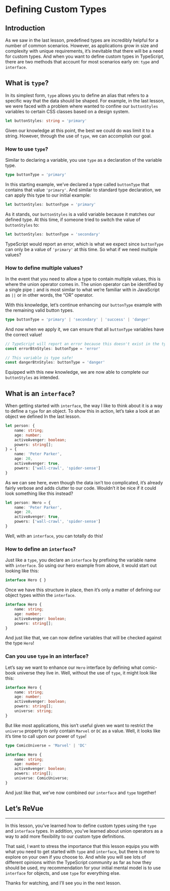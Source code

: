 # Defining Custom Types

## Introduction

As we saw in the last lesson, predefined types are incredibly helpful for a number of common scenarios. However, as applications grow in size and complexity with unique requirements, it’s inevitable that there will be a need for custom types. And when you want to define custom types in TypeScript, there are two methods that account for most scenarios early on: `type` and `interface`.

## What is `type`?

In its simplest form, `type` allows you to define an alias that refers to a specific way that the data should be shaped. For example, in the last lesson, we were faced with a problem where wanted to confine our `buttonStyles` variables to certain CSS classes based on a design system.

```typescript
let buttonStyles: string = 'primary'
```

Given our knowledge at this point, the best we could do was limit it to a string. However, through the use of `type`, we can accomplish our goal.

### How to use `type`?

Similar to declaring a variable, you use `type` as a declaration of the variable type.

```typescript
type buttonType = 'primary'
```

In this starting example, we’ve declared a type called `buttonType` that contains that value `'primary'`. And similar to standard type declaration, we can apply this type to our initial example:

```typescript
let buttonStyles: buttonType = 'primary'
```

As it stands, our `buttonStyles` is a valid variable because it matches our defined type. At this time, if someone tried to switch the value of `buttonStyles` to:

```typescript
let buttonStyles: buttonType = 'secondary'
```

TypeScript would report an error, which is what we expect since `buttonType` can only be a value of `'primary'` at this time. So what if we need multiple values?

### How to define multiple values?

In the event that you need to allow a type to contain multiple values, this is where the union operator comes in. The union operator can be identified by a single pipe `|` and is most similar to what we’re familiar with in JavaScript as `||` or in other words, the “OR” operator.

With this knowledge, let’s continue enhancing our `buttonType` example with the remaining valid button types.

```typescript
type buttonType = 'primary' | 'secondary' | 'success' | 'danger'
```

And now when we apply it, we can ensure that all `buttonType` variables have the correct value!

```typescript
// TypeScript will report an error because this doesn't exist in the type!
const errorBtnStyles: buttonType = 'error'

// This variable is type safe!
const dangerBtnStyles: buttonType = 'danger'
```

Equipped with this new knowledge, we are now able to complete our `buttonStyles` as intended.

## What is an `interface`?

When getting started with `interface`, the way I like to think about it is a way to define a `type` for an object. To show this in action, let’s take a look at an object we defined In the last lesson.

```typescript
let person: {
	name: string;
	age: number;
	activeAvenger: boolean;
	powers: string[];
} = {
	name: 'Peter Parker',
	age: 20,
	activeAvenger: true,
	powers: ['wall-crawl', 'spider-sense']
}
```

As we can see here, even though the data isn’t too complicated, it’s already fairly verbose and adds clutter to our code. Wouldn’t it be nice if it could look something like this instead?

```typescript
let person: Hero = {
	name: 'Peter Parker',
	age: 20,
	activeAvenger: true,
	powers: ['wall-crawl', 'spider-sense']
}
```

Well, with an `interface`, you can totally do this!

### How to define an `interface`?

Just like a `type`, you declare an `interface` by prefixing the variable name with `interface`. So using our hero example from above, it would start out looking like this:

```typescript
interface Hero { } 
```

Once we have this structure in place, then it’s only a matter of defining our object types within the `interface`.

```typescript
interface Hero {
	name: string;
	age: number;
	activeAvenger: boolean;
	powers: string[];
}
```

And just like that, we can now define variables that will be checked against the type `Hero`!

### Can you use `type` in an interface?

Let’s say we want to enhance our `Hero` interface by defining what comic-book universe they live in. Well, without the use of `type`, it might look like this:

```typescript
interface Hero {
	name: string;
	age: number;
	activeAvenger: boolean;
	powers: string[];
	universe: string;
}
```

But like most applications, this isn’t useful given we want to restrict the `universe` property to only contain `Marvel` or `DC` as a value. Well, it looks like it’s time to call upon our power of `type`!

```typescript
type ComicUniverse = 'Marvel' | 'DC'

interface Hero {
	name: string;
	age: number;
	activeAvenger: boolean;
	powers: string[];
	universe: ComicUniverse;
}
```

And just like that, we’ve now combined our `interface` and `type` together!

## Let’s ReVue

------

In this lesson, you’ve learned how to define custom types using the `type` and `interface` types. In addition, you’ve learned about union operators as a way to add more flexibility to our custom type definitions.

That said, I want to stress the importance that this lesson equips you with what you need to get started with `type` and `interface`, but there is more to explore on your own if you choose to. And while you will see lots of different opinions within the TypeScript community as far as how they should be used, my recommendation for your initial mental model is to use `interface` for objects, and use `type` for everything else.

Thanks for watching, and I’ll see you in the next lesson.